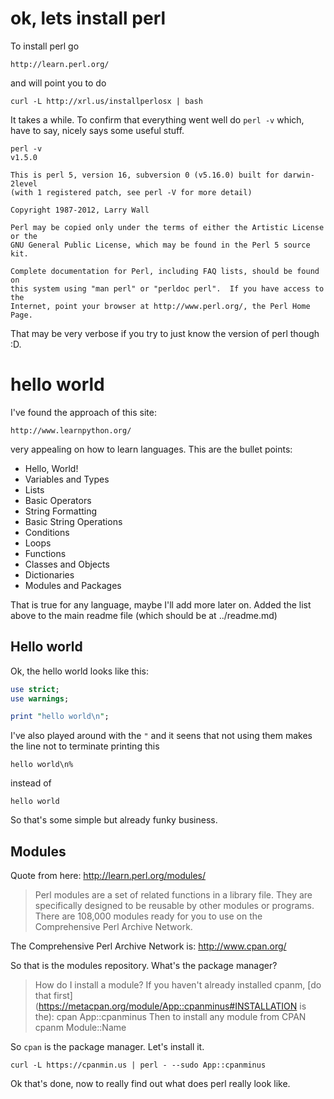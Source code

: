 # ok, lets install perl

To install perl go

    http://learn.perl.org/

and will point you to do

    curl -L http://xrl.us/installperlosx | bash

It takes a while. To confirm that everything went well do `perl -v` which, have to say, nicely says some useful stuff.

    perl -v                                                                   v1.5.0

    This is perl 5, version 16, subversion 0 (v5.16.0) built for darwin-2level
    (with 1 registered patch, see perl -V for more detail)

    Copyright 1987-2012, Larry Wall

    Perl may be copied only under the terms of either the Artistic License or the
    GNU General Public License, which may be found in the Perl 5 source kit.

    Complete documentation for Perl, including FAQ lists, should be found on
    this system using "man perl" or "perldoc perl".  If you have access to the
    Internet, point your browser at http://www.perl.org/, the Perl Home Page.

That may be very verbose if you try to just know the version of perl though :D.

# hello world

I've found the approach of this site:

    http://www.learnpython.org/

very appealing on how to learn languages. This are the bullet points:

- Hello, World!
- Variables and Types
- Lists
- Basic Operators
- String Formatting
- Basic String Operations
- Conditions
- Loops
- Functions
- Classes and Objects
- Dictionaries
- Modules and Packages

That is true for any language, maybe I'll add more later on. Added the list above to the main readme file (which should be at ../readme.md)

## Hello world

Ok, the hello world looks like this:
````perl
use strict;
use warnings;

print "hello world\n";
````

I've also played around with the  `"` and it seens that not using them
makes the line not to terminate printing this

    hello world\n%

instead of

    hello world

So that's some simple but already funky business.

## Modules

Quote from here: http://learn.perl.org/modules/

> Perl modules are a set of related functions in a library file. They are specifically designed to be reusable by other modules or programs. There are 108,000 modules ready for you to use on the Comprehensive Perl Archive Network.

The Comprehensive Perl Archive Network is: http://www.cpan.org/

So that is the modules repository. What's the package manager?

> How do I install a module?  If you haven't already installed cpanm, [do that first](https://metacpan.org/module/App::cpanminus#INSTALLATION is the):  cpan App::cpanminus Then to install any module from CPAN  cpanm Module::Name

So `cpan` is the package manager. Let's install it.

    curl -L https://cpanmin.us | perl - --sudo App::cpanminus

Ok that's done, now to really find out what does perl really look like. 
